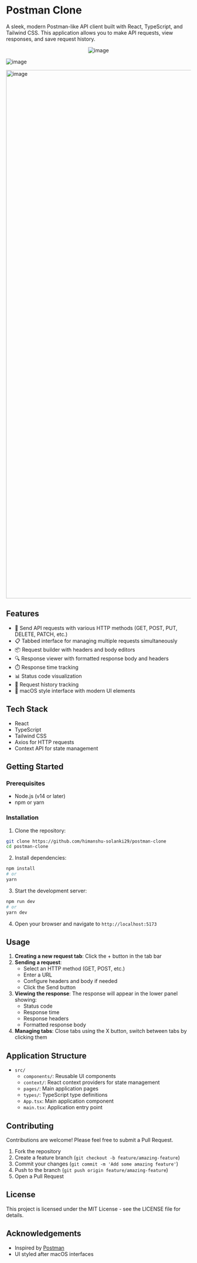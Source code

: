 # Postman Clone

A sleek, modern Postman-like API client built with React, TypeScript, and Tailwind CSS. This application allows you to make API requests, view responses, and save request history.

<p align="center">
<img  alt="image" src="https://github.com/user-attachments/assets/59ce313a-11b5-4977-90e1-40bcf0062eab" />
</p>


![image](https://github.com/user-attachments/assets/85feb2cf-6785-45fb-bfbb-d6f3e99072b5)

<img width="1440" alt="image" src="https://github.com/user-attachments/assets/12c9b1db-427c-4f67-9192-7c15bf60c84c" />




## Features

- 🚀 Send API requests with various HTTP methods (GET, POST, PUT, DELETE, PATCH, etc.)
- 📋 Tabbed interface for managing multiple requests simultaneously
- 📦 Request builder with headers and body editors
- 🔍 Response viewer with formatted response body and headers
- ⏱️ Response time tracking
- 📊 Status code visualization
- 📜 Request history tracking
- 🍎 macOS style interface with modern UI elements

## Tech Stack

- React
- TypeScript
- Tailwind CSS
- Axios for HTTP requests
- Context API for state management

## Getting Started

### Prerequisites

- Node.js (v14 or later)
- npm or yarn

### Installation

1. Clone the repository:
```bash
git clone https://github.com/himanshu-solanki29/postman-clone
cd postman-clone
```

2. Install dependencies:
```bash
npm install
# or
yarn
```

3. Start the development server:
```bash
npm run dev
# or
yarn dev
```

4. Open your browser and navigate to `http://localhost:5173`

## Usage

1. **Creating a new request tab**: Click the + button in the tab bar
2. **Sending a request**: 
   - Select an HTTP method (GET, POST, etc.)
   - Enter a URL
   - Configure headers and body if needed
   - Click the Send button
3. **Viewing the response**: The response will appear in the lower panel showing:
   - Status code
   - Response time
   - Response headers
   - Formatted response body
4. **Managing tabs**: Close tabs using the X button, switch between tabs by clicking them

## Application Structure

- `src/`
  - `components/`: Reusable UI components
  - `context/`: React context providers for state management
  - `pages/`: Main application pages
  - `types/`: TypeScript type definitions
  - `App.tsx`: Main application component
  - `main.tsx`: Application entry point

## Contributing

Contributions are welcome! Please feel free to submit a Pull Request.

1. Fork the repository
2. Create a feature branch (`git checkout -b feature/amazing-feature`)
3. Commit your changes (`git commit -m 'Add some amazing feature'`)
4. Push to the branch (`git push origin feature/amazing-feature`)
5. Open a Pull Request

## License

This project is licensed under the MIT License - see the LICENSE file for details.

## Acknowledgements

- Inspired by [Postman](https://www.postman.com/)
- UI styled after macOS interfaces
